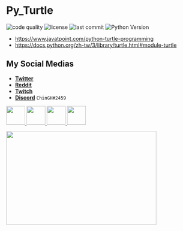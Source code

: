 # Py_Turtle
![code quality](https://img.shields.io/codefactor/grade/github/chinghytb/Py_Turtle/main)
![license](https://img.shields.io/github/license/chinghytb/Py_Turtle)
![last commit](https://img.shields.io/github/last-commit/chinghytb/Py_Turtle)
![Python Version](https://img.shields.io/github/pyproject-toml/dependency-version/chinghytb/Py_Turtle)

- https://www.javatpoint.com/python-turtle-programming
- https://docs.python.org/zh-tw/3/library/turtle.html#module-turtle

## My Social Medias

- [**Twitter**](https://twitter.com/gh_chin)
- [**Reddit**](https://www.reddit.com/user/ChinGH_BS) 
- [**Twitch**](https://www.twitch.tv/chingh_yt)
- [**Discord**](https://discord.gg/hVBR4DVd) `ChinGH#2459`

<p align="left"> 
    <a href="https://twitter.com/gh_chin" target="_blank"> <img src="https://www.apkmirror.com/wp-content/uploads/2021/11/11/6185d069d957d.png" width="50" height="50"/> </a>
    <a href="https://www.reddit.com/user/ChinGH_BS" target="_blank"> <img src="https://cdn.discordapp.com/attachments/877918144264556544/906877353903407144/unknown.png" width="50" height="50"/> </a> 
    <a href="https://www.twitch.tv/chingh_yt" target="_blank"> <img src="https://pbs.twimg.com/profile_images/1450901581876973568/0bHBmqXe_400x400.png" width="50" height="50"/> </a> 
    <a href="https://discord.gg/hVBR4DVd" target="_blank"> <img src="https://www.freepnglogos.com/uploads/discord-logo-png/discord-logo-logodownload-download-logotipos-1.png" width="50" height="50"/> </a>       
</p>

<img src="https://i.ytimg.com/vi/V0Fi78sOYA4/hqdefault.jpg" width="400" height="250"/>
